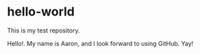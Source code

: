 # hello-world
This is my test repository.

Hello!. My name is Aaron, and I look forward to using GitHub. Yay!
